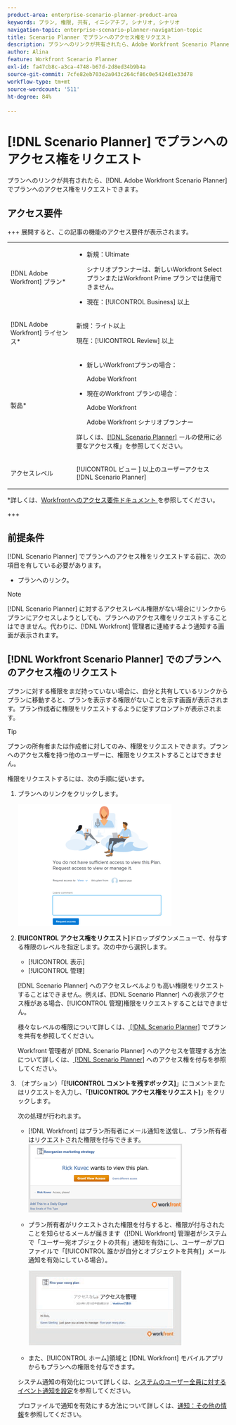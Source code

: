 ```yaml
---
product-area: enterprise-scenario-planner-product-area
keywords: プラン, 権限, 共有, イニシアチブ, シナリオ, シナリオ
navigation-topic: enterprise-scenario-planner-navigation-topic
title: Scenario Planner でプランへのアクセス権をリクエスト
description: プランへのリンクが共有されたら、Adobe Workfront Scenario Planner でプランへのアクセス権をリクエストできます。
author: Alina
feature: Workfront Scenario Planner
exl-id: fa47cb8c-a3ca-4748-b67d-2d8ed34b9b4a
source-git-commit: 7cfe82eb703e2a043c264cf86c0e5424d1e33d78
workflow-type: tm+mt
source-wordcount: '511'
ht-degree: 84%

---
```


# [!DNL Scenario Planner] でプランへのアクセス権をリクエスト

プランへのリンクが共有されたら、[!DNL Adobe Workfront Scenario Planner] でプランへのアクセス権をリクエストできます。

## アクセス要件

+++ 展開すると、この記事の機能のアクセス要件が表示されます。

<table style="table-layout:auto"> 
 <col> 
 <col> 
 <tbody> 
  <tr> 
   <td> <p>[!DNL Adobe Workfront] プラン*</p> </td> 
   <td> <ul></li>
   <li><p>新規：Ultimate </p></li>
   <p>シナリオプランナーは、新しいWorkfront Select プランまたはWorkfront Prime プランでは使用できません。 </p>
   <li><p>現在：[!UICONTROL Business] 以上</p></ul>
   </td> 
  </tr> 
  <tr> 
   <td> <p>[!DNL Adobe Workfront] ライセンス*</p> </td> 
   <td> <p>新規：ライト以上</p> 
   <p>現在：[!UICONTROL Review] 以上</p> </td> 
  </tr> 
  <tr> 
   <td>製品* </td> 
   <td> <ul><li><p>新しいWorkfrontプランの場合：</p><p> Adobe Workfront</li></p>
   <li><p>現在のWorkfront プランの場合： </p>
   <p>Adobe Workfront</p> <p>Adobe Workfront シナリオプランナー</p></li></ul>

<p>詳しくは、<a href="../scenario-planner/access-needed-to-use-sp.md" class="MCXref xref">[!DNL Scenario Planner]</a> ールの使用に必要なアクセス権」を参照してください。 </p> </td> 
  </tr> 
  <tr data-mc-conditions=""> 
   <td>アクセスレベル </td> 
   <td>  <p>[!UICONTROL ビュー ] 以上のユーザーアクセス [!DNL Scenario Planner]</p>  </td> 
  </tr>
 </tbody> 
</table>

*詳しくは、[Workfrontへのアクセス要件ドキュメント ](/help/quicksilver/administration-and-setup/add-users/access-levels-and-object-permissions/access-level-requirements-in-documentation.md) を参照してください。

+++

## 前提条件

[!DNL Scenario Planner] でプランへのアクセス権をリクエストする前に、次の項目を有している必要があります。

* プランへのリンク。

>[!NOTE]
>
>[!DNL Scenario Planner] に対するアクセスレベル権限がない場合にリンクからプランにアクセスしようとしても、プランへのアクセス権をリクエストすることはできません。代わりに、[!DNL Workfront] 管理者に連絡するよう通知する画面が表示されます。

## [!DNL Workfront Scenario Planner] でのプランへのアクセス権のリクエスト

プランに対する権限をまだ持っていない場合に、自分と共有しているリンクからプランに移動すると、プランを表示する権限がないことを示す画面が表示されます。プラン作成者に権限をリクエストするように促すプロンプトが表示されます。

>[!TIP]
>
>プランの所有者または作成者に対してのみ、権限をリクエストできます。プランへのアクセス権を持つ他のユーザーに、権限をリクエストすることはできません。

権限をリクエストするには、次の手順に従います。

1. プランへのリンクをクリックします。

   ![ 計画へのアクセスの要求 ](assets/request-access-to-plan-350x277.png)

1. **[!UICONTROL アクセス権をリクエスト]**&#x200B;ドロップダウンメニューで、付与する権限のレベルを指定します。次の中から選択します。

   * [!UICONTROL 表示]
   * [!UICONTROL 管理]

   [!DNL Scenario Planner] へのアクセスレベルよりも高い権限をリクエストすることはできません。例えば、[!DNL Scenario Planner] への表示アクセス権がある場合、[!UICONTROL 管理]権限をリクエストすることはできません。

   様々なレベルの権限について詳しくは、[ [!DNL Scenario Planner]](../scenario-planner/share-a-plan.md) でプランを共有を参照してください。

   Workfront 管理者が [!DNL Scenario Planner] へのアクセスを管理する方法について詳しくは、[ [!DNL Scenario Planner]](../administration-and-setup/add-users/configure-and-grant-access/grant-access-sp.md) へのアクセス権を付与を参照してください。

1. （オプション）「**[!UICONTROL コメントを残すボックス]**」にコメントまたはリクエストを入力し、「**[!UICONTROL アクセス権をリクエスト]**」をクリックします。

   次の処理が行われます。

   * [!DNL Workfront] はプラン所有者にメール通知を送信し、プラン所有者はリクエストされた権限を付与できます。\
     ![ アクセスをリクエストするメール通知 ](assets/request-access-to-plan-email-350x156.png)

   * プラン所有者がリクエストされた権限を付与すると、権限が付与されたことを知らせるメールが届きます（[!DNL Workfront] 管理者がシステムで「ユーザー宛オブジェクトの共有」通知を有効にし、ユーザーがプロファイルで「[!UICONTROL 誰かが自分とオブジェクトを共有]」メール通知を有効にしている場合）。

     ![ アクセス権が付与されたメール ](assets/access-granted-to-plan-email-350x172.png)

   * また、[!UICONTROL ホーム]領域と [!DNL Workfront] モバイルアプリからもプランへの権限を付与できます。

   システム通知の有効化について詳しくは、[システムのユーザー全員に対するイベント通知を設定](../administration-and-setup/manage-workfront/emails/configure-event-notifications-for-everyone-in-the-system.md)を参照してください。

   プロファイルで通知を有効にする方法について詳しくは、[通知：その他の情報](../workfront-basics/using-notifications/notifications-misc-information.md)を参照してください。
